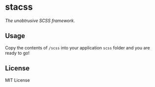 stacss
======

*The unobtrusive SCSS framework.*

## Usage

Copy the contents of `/scss` into your application `scss` folder and you are ready to go!

## License

MIT License
